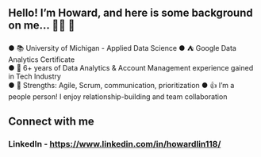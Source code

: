 ## Hello! I’m Howard, and here is some background on me… 👋🏻 👋

● 📚 University of Michigan - Applied Data Science
● ⛺️ Google Data Analytics Certificate  
● 💎 6+ years of Data Analytics & Account Management experience gained in Tech Industry  
● 👔 Strengths: Agile, Scrum, communication, prioritization
● 👍 I’m a people person! I enjoy relationship-building and team collaboration  

## Connect with me
### LinkedIn - https://www.linkedin.com/in/howardlin118/

